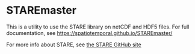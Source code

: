 # STAREmaster

This is a utility to use the STARE library on netCDF and HDF5
files. For full documentation, see
https://spatiotemporal.github.io/STAREmaster/

For more info about STARE, see [the STARE GitHub
site](https://github.com/SpatioTemporal/STARE)
